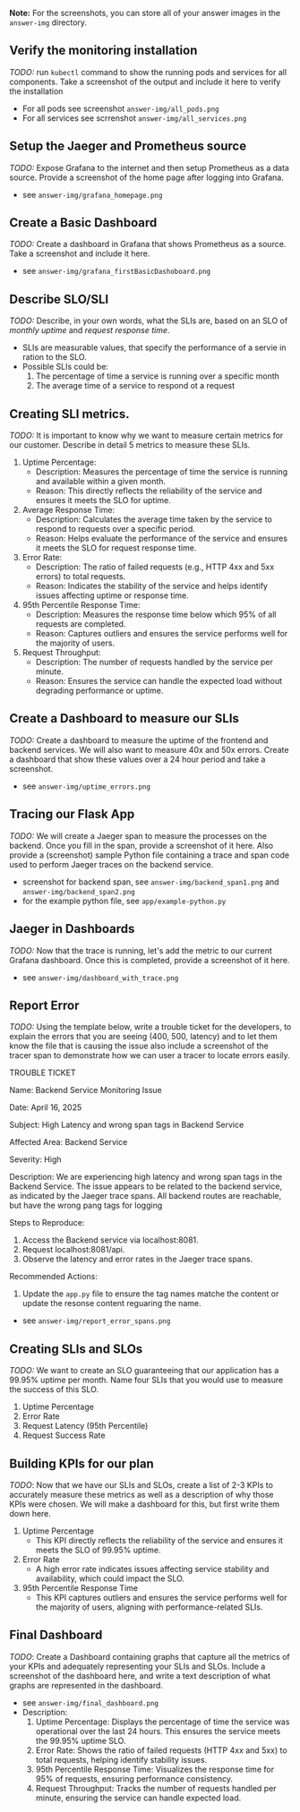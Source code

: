 **Note:** For the screenshots, you can store all of your answer images in the `answer-img` directory.

## Verify the monitoring installation

*TODO:* run `kubectl` command to show the running pods and services for all components. Take a screenshot of the output and include it here to verify the installation
- For all pods see screenshot `answer-img/all_pods.png`
- For all services see scrrenshot `answer-img/all_services.png`

## Setup the Jaeger and Prometheus source
*TODO:* Expose Grafana to the internet and then setup Prometheus as a data source. Provide a screenshot of the home page after logging into Grafana.
- see `answer-img/grafana_homepage.png`

## Create a Basic Dashboard
*TODO:* Create a dashboard in Grafana that shows Prometheus as a source. Take a screenshot and include it here.
- see `answer-img/grafana_firstBasicDashoboard.png`

## Describe SLO/SLI
*TODO:* Describe, in your own words, what the SLIs are, based on an SLO of *monthly uptime* and *request response time*.
- SLIs are measurable values, that specify the performance of a servie in ration to the SLO. 
- Possible SLIs could be:
  1. The percentage of time a service is running over a specific month
  2. The average time of a service to respond ot a request

## Creating SLI metrics.
*TODO:* It is important to know why we want to measure certain metrics for our customer. Describe in detail 5 metrics to measure these SLIs. 
1. Uptime Percentage:
    - Description: Measures the percentage of time the service is running and available within a given month.
    - Reason: This directly reflects the reliability of the service and ensures it meets the SLO for uptime.
2. Average Response Time:
    - Description: Calculates the average time taken by the service to respond to requests over a specific period.
    - Reason: Helps evaluate the performance of the service and ensures it meets the SLO for request response time.
3. Error Rate:
    - Description: The ratio of failed requests (e.g., HTTP 4xx and 5xx errors) to total requests.
    - Reason: Indicates the stability of the service and helps identify issues affecting uptime or response time.
4. 95th Percentile Response Time:
    - Description: Measures the response time below which 95% of all requests are completed.
    - Reason: Captures outliers and ensures the service performs well for the majority of users.
5. Request Throughput:
    - Description: The number of requests handled by the service per minute.
    - Reason: Ensures the service can handle the expected load without degrading performance or uptime.

## Create a Dashboard to measure our SLIs
*TODO:* Create a dashboard to measure the uptime of the frontend and backend services. We will also want to measure 40x and 50x errors. Create a dashboard that show these values over a 24 hour period and take a screenshot.
- see `answer-img/uptime_errors.png`

## Tracing our Flask App
*TODO:*  We will create a Jaeger span to measure the processes on the backend. Once you fill in the span, provide a screenshot of it here. Also provide a (screenshot) sample Python file containing a trace and span code used to perform Jaeger traces on the backend service.
- screenshot for backend span, see `answer-img/backend_span1.png` and `answer-img/backend_span2.png`
- for the example python file, see `app/example-python.py`

## Jaeger in Dashboards
*TODO:* Now that the trace is running, let's add the metric to our current Grafana dashboard. Once this is completed, provide a screenshot of it here.
- see `answer-img/dashboard_with_trace.png`

## Report Error
*TODO:* Using the template below, write a trouble ticket for the developers, to explain the errors that you are seeing (400, 500, latency) and to let them know the file that is causing the issue also include a screenshot of the tracer span to demonstrate how we can user a tracer to locate errors easily.

TROUBLE TICKET

Name: Backend Service Monitoring Issue

Date: April 16, 2025

Subject: High Latency and wrong span tags in Backend Service

Affected Area: Backend Service 

Severity: High

Description:
We are experiencing high latency and wrong span tags in the Backend Service. The issue appears to be related to the backend service, as indicated by the Jaeger trace spans. All backend routes are reachable, but have the wrong pang tags for logging

Steps to Reproduce:
1. Access the Backend service via localhost:8081.
2. Request localhost:8081/api.
3. Observe the latency and error rates in the Jaeger trace spans.

Recommended Actions:
1. Update the `app.py` file to ensure the tag names matche the content or update the resonse content reguaring the name.

- see `answer-img/report_error_spans.png`


## Creating SLIs and SLOs
*TODO:* We want to create an SLO guaranteeing that our application has a 99.95% uptime per month. Name four SLIs that you would use to measure the success of this SLO.
1. Uptime Percentage
2. Error Rate
3. Request Latency (95th Percentile)
4. Request Success Rate

## Building KPIs for our plan
*TODO*: Now that we have our SLIs and SLOs, create a list of 2-3 KPIs to accurately measure these metrics as well as a description of why those KPIs were chosen. We will make a dashboard for this, but first write them down here.
1. Uptime Percentage
    - This KPI directly reflects the reliability of the service and ensures it meets the SLO of 99.95% uptime.
2. Error Rate
    - A high error rate indicates issues affecting service stability and availability, which could impact the SLO.
3. 95th Percentile Response Time
    - This KPI captures outliers and ensures the service performs well for the majority of users, aligning with performance-related SLIs.

## Final Dashboard
*TODO*: Create a Dashboard containing graphs that capture all the metrics of your KPIs and adequately representing your SLIs and SLOs. Include a screenshot of the dashboard here, and write a text description of what graphs are represented in the dashboard.  
- see `answer-img/final_dashboard.png`
- Description:
    1. Uptime Percentage: Displays the percentage of time the service was operational over the last 24 hours. This ensures the service meets the 99.95% uptime SLO.
    2. Error Rate: Shows the ratio of failed requests (HTTP 4xx and 5xx) to total requests, helping identify stability issues.
    3. 95th Percentile Response Time: Visualizes the response time for 95% of requests, ensuring performance consistency.
    4. Request Throughput: Tracks the number of requests handled per minute, ensuring the service can handle expected load.